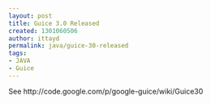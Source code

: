 ```yaml
---
layout: post
title: Guice 3.0 Released
created: 1301060506
author: ittayd
permalink: java/guice-30-released
tags:
- JAVA
- Guice
---
```

<p>See http://code.google.com/p/google-guice/wiki/Guice30</p>
